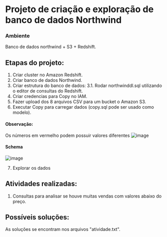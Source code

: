# Projeto de criação e exploração de banco de dados Northwind 

### Ambiente
Banco de dados northwind + S3 + Redshift.

## Etapas do projeto:
1. Criar cluster no Amazon Redshift.
2. Criar banco de dados Northwind.
3. Criar estrutura do banco de dados:
3.1. Rodar northwinddl.sql utilizando o editor de consultas do Redshift.
4. Criar credencias para Copy no IAM.
5. Fazer upload dos 8 arquivos CSV para um bucket o Amazon S3.
6. Executar Copy para carregar dados (copy.sql pode ser usado como modelo).

#### Observação:
Os números em vermelho podem possuir valores diferentes
![image](https://user-images.githubusercontent.com/124625776/228105376-62baae65-9967-4ee0-960c-fcf6c06de0b4.png)

#### Schema
![image](https://user-images.githubusercontent.com/124625776/228107867-ff39a924-79e1-43a6-a7f3-fee5c4f03e7b.png)

7. Explorar os dados

## Atividades realizadas:
1. Consultas para analisar se houve muitas vendas com valores abaixo do preço.

## Possíveis soluções:
As soluçôes se encontram nos arquivos "atividade.txt".
